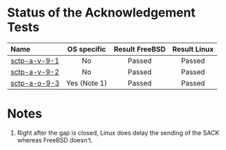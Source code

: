 # Status of the Acknowledgement Tests

| Name                                                                         | OS specific | Result FreeBSD | Result Linux |
|:-----------------------------------------------------------------------------|:-----------:|:--------------:|:------------:|
|[sctp-a-v-9-1](sctp-a-v-9-1.pkt "First SACK is sent immediately")             | No          | Passed         | Passed       |
|[sctp-a-v-9-2](sctp-a-v-9-2.pkt "SACK can cover multiple bundled DATA chunks")| No          | Passed         | Passed       |
|[sctp-a-o-9-3](sctp-a-o-9-3.pkt "SACK with gap report is sent immediately")   | Yes (Note 1)| Passed         | Passed       |

# Notes
1. Right after the gap is closed, Linux does delay the sending of the SACK whereas FreeBSD doesn't.
